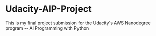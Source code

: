 # Udacity-AIP-Project
This is my final project submission for the Udacity's AWS Nanodegree program -- AI Programming with Python
